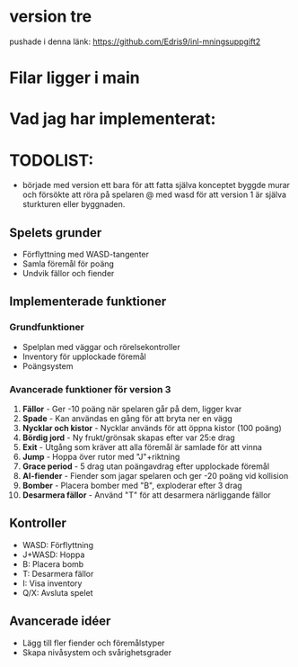 # version tre 
pushade i denna länk:
https://github.com/Edris9/inl-mningsuppgift2

# Filar ligger i main 

# Vad jag har implementerat:

# TODOLIST:
- började med version ett bara för att fatta själva konceptet 
    byggde murar och försökte att röra på spelaren @ med wasd 
    för att version 1 är själva sturkturen eller byggnaden. 



## Spelets grunder
- Förflyttning med WASD-tangenter
- Samla föremål för poäng
- Undvik fällor och fiender

## Implementerade funktioner

### Grundfunktioner
- Spelplan med väggar och rörelsekontroller
- Inventory för upplockade föremål
- Poängsystem

### Avancerade funktioner för version 3 
1. **Fällor** - Ger -10 poäng när spelaren går på dem, ligger kvar
2. **Spade** - Kan användas en gång för att bryta ner en vägg
3. **Nycklar och kistor** - Nycklar används för att öppna kistor (100 poäng)
4. **Bördig jord** - Ny frukt/grönsak skapas efter var 25:e drag
5. **Exit** - Utgång som kräver att alla föremål är samlade för att vinna
6. **Jump** - Hoppa över rutor med "J"+riktning
7. **Grace period** - 5 drag utan poängavdrag efter upplockade föremål
8. **AI-fiender** - Fiender som jagar spelaren och ger -20 poäng vid kollision
9. **Bomber** - Placera bomber med "B", exploderar efter 3 drag
10. **Desarmera fällor** - Använd "T" för att desarmera närliggande fällor

## Kontroller
- WASD: Förflyttning
- J+WASD: Hoppa
- B: Placera bomb
- T: Desarmera fällor
- I: Visa inventory
- Q/X: Avsluta spelet

## Avancerade idéer
- Lägg till fler fiender och föremålstyper
- Skapa nivåsystem och svårighetsgrader
